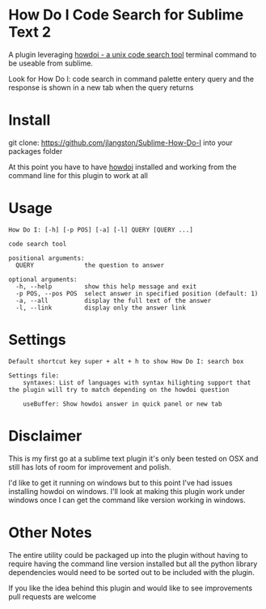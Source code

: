 # How Do I Code Search for Sublime Text 2

A plugin leveraging [howdoi - a unix code search tool](https://github.com/gleitz/howdoi) terminal command to be useable from sublime.

Look for How Do I: code search in command palette entery query and the response is shown in a new tab when the query returns

# Install
git clone: https://github.com/jlangston/Sublime-How-Do-I into your packages folder

At this point you have to have [howdoi](https://github.com/gleitz/howdoi) installed and working from the command line for this plugin to work at all


# Usage

    How Do I: [-h] [-p POS] [-a] [-l] QUERY [QUERY ...]

    code search tool

    positional arguments:
      QUERY              the question to answer

    optional arguments:
      -h, --help         show this help message and exit
      -p POS, --pos POS  select answer in specified position (default: 1)
      -a, --all          display the full text of the answer
      -l, --link         display only the answer link

# Settings
    Default shortcut key super + alt + h to show How Do I: search box

    Settings file:
        syntaxes: List of languages with syntax hilighting support that the plugin will try to match depending on the howdoi question

        useBuffer: Show howdoi answer in quick panel or new tab


# Disclaimer

This is my first go at a sublime text plugin it's only been tested on OSX and still has lots of room for improvement and polish.

I'd like to get it running on windows but to this point I've had issues installing howdoi on windows. I'll look at making this plugin work under windows once I can get the command like version working in windows.

# Other Notes

The entire utility could be packaged up into the plugin without having to require having the command line version installed but all the python library dependencies would need to be sorted out to be included with the plugin.

If you like the idea behind this plugin and would like to see improvements pull requests are welcome

